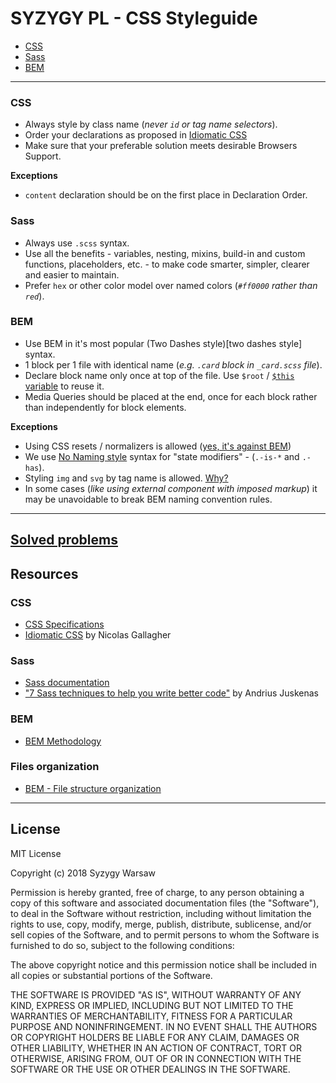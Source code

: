 # SYZYGY PL - CSS Styleguide

* [CSS](#css)
* [Sass](#sass)
* [BEM](#bem)

---

### CSS
* Always style by class name (_never `id` or tag name selectors_). 
* Order your declarations as proposed in [Idiomatic CSS](https://github.com/necolas/idiomatic-css#declaration-order)
* Make sure that your preferable solution meets desirable Browsers Support.

**Exceptions**
* `content` declaration should be on the first place in Declaration Order.


### Sass
* Always use `.scss` syntax.
* Use all the benefits - variables, nesting, mixins, build-in and custom functions,
  placeholders, etc. - to make code smarter, simpler, clearer and easier to maintain.
* Prefer `hex` or other color model over named colors (_`#ff0000` rather than `red`_).


### BEM
* Use BEM in it's most popular (Two Dashes style)[two dashes style] syntax.
* 1 block per 1 file with identical name (_e.g. `.card` block in `_card.scss` file_).
* Declare block name only once at top of the file. Use `$root` / [`$this` variable](https://www.devbridge.com/articles/7-sass-techniques-to-help-you-write-better-code/)
  to reuse it.
* Media Queries should be placed at the end, once for each block rather than
  independently for block elements.
 
**Exceptions**
* Using CSS resets / normalizers is allowed ([yes, it's against BEM](https://en.bem.info/methodology/faq/#why-shouldnt-i-use-a-css-reset))
* We use [No Naming style](https://en.bem.info/methodology/naming-convention/#no-namespace-style)
  syntax for "state modifiers" - (`.-is-*` and `.-has`).
* Styling `img` and `svg` by tag name is allowed. [Why?](FAQ.md#styling-img-and-svg-by-tag-name) 
* In some cases (_like using external component with imposed markup_) it may be
  unavoidable to break BEM naming convention rules.


---


## [Solved problems](FAQ.md)


## Resources

### CSS
* [CSS Specifications](https://www.w3.org/Style/CSS/specs.en.html)
* [Idiomatic CSS](https://github.com/necolas/idiomatic-css) by Nicolas Gallagher

### Sass
* [Sass documentation](https://sass-lang.com/)
* ["7 Sass techniques to help you write better code"](https://www.devbridge.com/articles/7-sass-techniques-to-help-you-write-better-code/)
  by Andrius Juskenas

### BEM
* [BEM Methodology](https://en.bem.info/methodology/)
 

### Files organization
* [BEM - File structure organization](https://en.bem.info/methodology/filestructure/)


---


## License
MIT License

Copyright (c) 2018 Syzygy Warsaw

Permission is hereby granted, free of charge, to any person obtaining a copy
of this software and associated documentation files (the "Software"), to deal
in the Software without restriction, including without limitation the rights
to use, copy, modify, merge, publish, distribute, sublicense, and/or sell
copies of the Software, and to permit persons to whom the Software is
furnished to do so, subject to the following conditions:

The above copyright notice and this permission notice shall be included in all
copies or substantial portions of the Software.

THE SOFTWARE IS PROVIDED "AS IS", WITHOUT WARRANTY OF ANY KIND, EXPRESS OR
IMPLIED, INCLUDING BUT NOT LIMITED TO THE WARRANTIES OF MERCHANTABILITY,
FITNESS FOR A PARTICULAR PURPOSE AND NONINFRINGEMENT. IN NO EVENT SHALL THE
AUTHORS OR COPYRIGHT HOLDERS BE LIABLE FOR ANY CLAIM, DAMAGES OR OTHER
LIABILITY, WHETHER IN AN ACTION OF CONTRACT, TORT OR OTHERWISE, ARISING FROM,
OUT OF OR IN CONNECTION WITH THE SOFTWARE OR THE USE OR OTHER DEALINGS IN THE
SOFTWARE.
